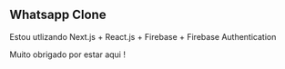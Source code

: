 <h2>Whatsapp Clone</h2>
   
  <p>Estou utlizando Next.js + React.js + Firebase + Firebase Authentication</p>
  
  
 Muito obrigado por estar aqui !
